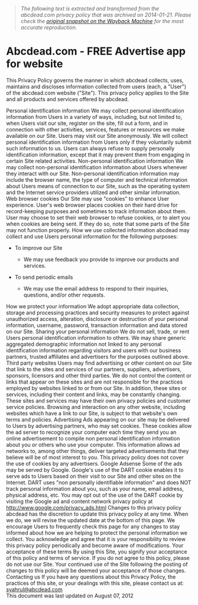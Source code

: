 > *The following text is extracted and transformed from the abcdead.com privacy policy that was archived on 2014-01-21. Please check the [original snapshot on the Wayback Machine](https://web.archive.org/web/20140121073946id_/http%3A//abcdead.com/privacy) for the most accurate reproduction.*

# Abcdead.com - FREE Advertise app for website

This Privacy Policy governs the manner in which abcdead collects, uses, maintains and discloses information collected from users (each, a "User") of the abcdead.com website ("Site"). This privacy policy applies to the Site and all products and services offered by abcdead.

Personal identification information
    We may collect personal identification information from Users in a variety of ways, including, but not limited to, when Users visit our site, register on the site, fill out a form, and in connection with other activities, services, features or resources we make available on our Site. Users may visit our Site anonymously. We will collect personal identification information from Users only if they voluntarily submit such information to us. Users can always refuse to supply personally identification information, except that it may prevent them from engaging in certain Site related activities.
Non-personal identification information
    We may collect non-personal identification information about Users whenever they interact with our Site. Non-personal identification information may include the browser name, the type of computer and technical information about Users means of connection to our Site, such as the operating system and the Internet service providers utilized and other similar information.
Web browser cookies
    Our Site may use "cookies" to enhance User experience. User's web browser places cookies on their hard drive for record-keeping purposes and sometimes to track information about them. User may choose to set their web browser to refuse cookies, or to alert you when cookies are being sent. If they do so, note that some parts of the Site may not function properly.
How we use collected information
    abcdead may collect and use Users personal information for the following purposes:

  * To improve our Site  

    * We may use feedback you provide to improve our products and services.
  * To send periodic emails  

    * We may use the email address to respond to their inquiries, questions, and/or other requests.

How we protect your information
    We adopt appropriate data collection, storage and processing practices and security measures to protect against unauthorized access, alteration, disclosure or destruction of your personal information, username, password, transaction information and data stored on our Site.
Sharing your personal information
    We do not sell, trade, or rent Users personal identification information to others. We may share generic aggregated demographic information not linked to any personal identification information regarding visitors and users with our business partners, trusted affiliates and advertisers for the purposes outlined above.
Third party websites
    Users may find advertising or other content on our Site that link to the sites and services of our partners, suppliers, advertisers, sponsors, licensors and other third parties. We do not control the content or links that appear on these sites and are not responsible for the practices employed by websites linked to or from our Site. In addition, these sites or services, including their content and links, may be constantly changing. These sites and services may have their own privacy policies and customer service policies. Browsing and interaction on any other website, including websites which have a link to our Site, is subject to that website's own terms and policies.
Advertising
    Ads appearing on our site may be delivered to Users by advertising partners, who may set cookies. These cookies allow the ad server to recognize your computer each time they send you an online advertisement to compile non personal identification information about you or others who use your computer. This information allows ad networks to, among other things, deliver targeted advertisements that they believe will be of most interest to you. This privacy policy does not cover the use of cookies by any advertisers.
Google Adsense
    Some of the ads may be served by Google. Google's use of the DART cookie enables it to serve ads to Users based on their visit to our Site and other sites on the Internet. DART uses "non personally identifiable information" and does NOT track personal information about you, such as your name, email address, physical address, etc. You may opt out of the use of the DART cookie by visiting the Google ad and content network privacy policy at http://www.google.com/privacy_ads.html
Changes to this privacy policy
    abcdead has the discretion to update this privacy policy at any time. When we do, we will revise the updated date at the bottom of this page. We encourage Users to frequently check this page for any changes to stay informed about how we are helping to protect the personal information we collect. You acknowledge and agree that it is your responsibility to review this privacy policy periodically and become aware of modifications.
Your acceptance of these terms
    By using this Site, you signify your acceptance of this policy and terms of service. If you do not agree to this policy, please do not use our Site. Your continued use of the Site following the posting of changes to this policy will be deemed your acceptance of those changes.
Contacting us
    If you have any questions about this Privacy Policy, the practices of this site, or your dealings with this site, please contact us at:  
syahrul@abcdead.com  
This document was last updated on August 07, 2012
